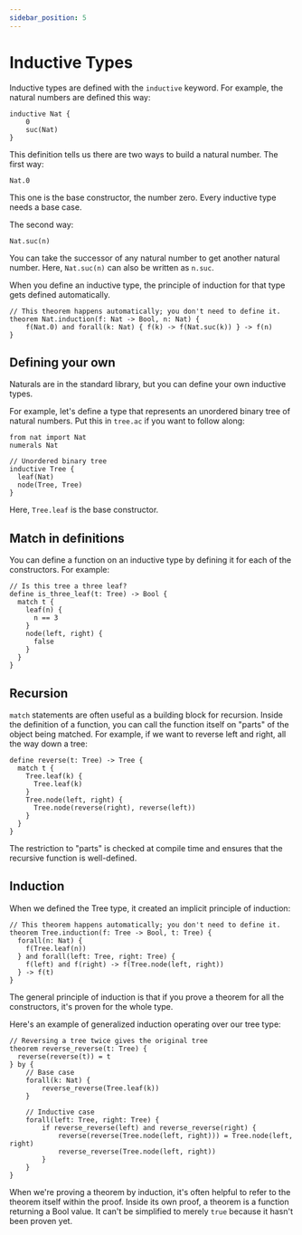 ```yaml
---
sidebar_position: 5
---
```


# Inductive Types

Inductive types are defined with the `inductive` keyword. For example, the natural numbers are defined this way:

```acorn
inductive Nat {
    0
    suc(Nat)
}
```

This definition tells us there are two ways to build a natural number. The first way:

```acorn
Nat.0
```

This one is the base constructor, the number zero. Every inductive type needs a base case.

The second way:

```acorn
Nat.suc(n)
```

You can take the successor of any natural number to get another natural number. Here, `Nat.suc(n)` can also be written as `n.suc`.

When you define an inductive type, the principle of induction for that type gets defined automatically.

```acorn
// This theorem happens automatically; you don't need to define it.
theorem Nat.induction(f: Nat -> Bool, n: Nat) {
    f(Nat.0) and forall(k: Nat) { f(k) -> f(Nat.suc(k)) } -> f(n)
}
```

## Defining your own

Naturals are in the standard library, but you can define your own inductive types.

For example, let's define a type that represents an unordered binary tree of natural numbers. Put this in `tree.ac` if you want to follow along:

```acorn
from nat import Nat
numerals Nat

// Unordered binary tree
inductive Tree {
  leaf(Nat)
  node(Tree, Tree)
}
```

Here, `Tree.leaf` is the base constructor.

## Match in definitions

You can define a function on an inductive type by defining it for each of the constructors. For example:

```acorn
// Is this tree a three leaf?
define is_three_leaf(t: Tree) -> Bool {
  match t {
    leaf(n) {
      n == 3
    }
    node(left, right) {
      false
    }
  }
}
```

## Recursion

`match` statements are often useful as a building block for recursion. Inside the definition of a function, you can call the function itself on "parts" of the object being matched. For example, if we want to reverse left and right, all the way down a tree:

```acorn
define reverse(t: Tree) -> Tree {
  match t {
    Tree.leaf(k) {
      Tree.leaf(k)
    }
    Tree.node(left, right) {
      Tree.node(reverse(right), reverse(left))
    }
  }
}
```

The restriction to "parts" is checked at compile time and ensures that the recursive function is well-defined.

## Induction

When we defined the Tree type, it created an implicit principle of induction:

```acorn
// This theorem happens automatically; you don't need to define it.
theorem Tree.induction(f: Tree -> Bool, t: Tree) {
  forall(n: Nat) {
    f(Tree.leaf(n))
  } and forall(left: Tree, right: Tree) {
    f(left) and f(right) -> f(Tree.node(left, right))
  } -> f(t)
}
```

The general principle of induction is that if you prove a theorem for all the constructors, it's proven for the whole type.

Here's an example of generalized induction operating over our tree type:

```acorn
// Reversing a tree twice gives the original tree
theorem reverse_reverse(t: Tree) {
  reverse(reverse(t)) = t
} by {
    // Base case
    forall(k: Nat) {
        reverse_reverse(Tree.leaf(k))
    }

    // Inductive case
    forall(left: Tree, right: Tree) {
        if reverse_reverse(left) and reverse_reverse(right) {
            reverse(reverse(Tree.node(left, right))) = Tree.node(left, right)
            reverse_reverse(Tree.node(left, right))
        }
    }
}
```

When we're proving a theorem by induction, it's often helpful to refer to the theorem itself within the proof. Inside its own proof, a theorem is a function returning a Bool value. It can't be simplified to merely `true` because it hasn't been proven yet.
